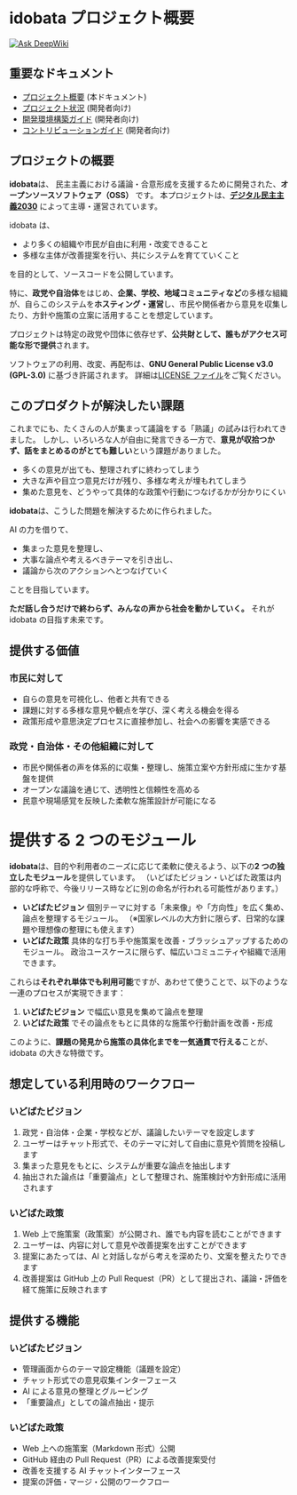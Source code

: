 # idobata プロジェクト概要

[![Ask DeepWiki](https://deepwiki.com/badge.svg)](https://deepwiki.com/digitaldemocracy2030/idobata)

## 重要なドキュメント

- [プロジェクト概要](./README.md) (本ドキュメント)
- [プロジェクト状況](./docs/project_status.md) (開発者向け)
- [開発環境構築ガイド](./docs/development-setup.md) (開発者向け)
- [コントリビューションガイド](./docs/CONTRIBUTING.md) (開発者向け)

## プロジェクトの概要

**idobata**は、
民主主義における議論・合意形成を支援するために開発された、**オープンソースソフトウェア（OSS）** です。
本プロジェクトは、**[デジタル民主主義2030](https://dd2030.org/)** によって主導・運営されています。

idobata は、

- より多くの組織や市民が自由に利用・改変できること
- 多様な主体が改善提案を行い、共にシステムを育てていくこと

を目的として、ソースコードを公開しています。

特に、**政党や自治体**をはじめ、**企業、学校、地域コミュニティなど**の多様な組織が、自らこのシステムを**ホスティング・運営**し、市民や関係者から意見を収集したり、方針や施策の立案に活用することを想定しています。

プロジェクトは特定の政党や団体に依存せず、**公共財として、誰もがアクセス可能な形で提供**されます。

ソフトウェアの利用、改変、再配布は、**GNU General Public License v3.0 (GPL-3.0)** に基づき許諾されます。
詳細は[LICENSE ファイル](./LICENSE)をご覧ください。

## このプロダクトが解決したい課題

これまでにも、たくさんの人が集まって議論をする「熟議」の試みは行われてきました。
しかし、いろいろな人が自由に発言できる一方で、**意見が収拾つかず、話をまとめるのがとても難しい**という課題がありました。

- 多くの意見が出ても、整理されずに終わってしまう
- 大きな声や目立つ意見だけが残り、多様な考えが埋もれてしまう
- 集めた意見を、どうやって具体的な政策や行動につなげるかが分かりにくい

**idobata**は、こうした問題を解決するために作られました。

AI の力を借りて、

- 集まった意見を整理し、
- 大事な論点や考えるべきテーマを引き出し、
- 議論から次のアクションへとつなげていく

ことを目指しています。

**ただ話し合うだけで終わらず、みんなの声から社会を動かしていく。**
それが idobata の目指す未来です。

## 提供する価値

### 市民に対して

- 自らの意見を可視化し、他者と共有できる
- 課題に対する多様な意見や観点を学び、深く考える機会を得る
- 政策形成や意思決定プロセスに直接参加し、社会への影響を実感できる

### 政党・自治体・その他組織に対して

- 市民や関係者の声を体系的に収集・整理し、施策立案や方針形成に生かす基盤を提供
- オープンな議論を通じて、透明性と信頼性を高める
- 民意や現場感覚を反映した柔軟な施策設計が可能になる

# 提供する 2 つのモジュール

**idobata**は、目的や利用者のニーズに応じて柔軟に使えるよう、以下の**2 つの独立したモジュール**を提供しています。
（いどばたビジョン・いどばた政策は内部的な呼称で、今後リリース時などに別の命名が行われる可能性があります。）

- **いどばたビジョン**
  個別テーマに対する「未来像」や「方向性」を広く集め、論点を整理するモジュール。
  （※国家レベルの大方針に限らず、日常的な課題や理想像の整理にも使えます）
- **いどばた政策**
  具体的な打ち手や施策案を改善・ブラッシュアップするためのモジュール。
  政治ユースケースに限らず、幅広いコミュニティや組織で活用できます。

これらは**それぞれ単体でも利用可能**ですが、あわせて使うことで、以下のような一連のプロセスが実現できます：

1. **いどばたビジョン** で幅広い意見を集めて論点を整理
2. **いどばた政策** でその論点をもとに具体的な施策や行動計画を改善・形成

このように、**課題の発見から施策の具体化までを一気通貫で行える**ことが、idobata の大きな特徴です。

## 想定している利用時のワークフロー

### いどばたビジョン

1. 政党・自治体・企業・学校などが、議論したいテーマを設定します
2. ユーザーはチャット形式で、そのテーマに対して自由に意見や質問を投稿します
3. 集まった意見をもとに、システムが重要な論点を抽出します
4. 抽出された論点は「重要論点」として整理され、施策検討や方針形成に活用されます

### いどばた政策

1. Web 上で施策案（政策案）が公開され、誰でも内容を読むことができます
2. ユーザーは、内容に対して意見や改善提案を出すことができます
3. 提案にあたっては、AI と対話しながら考えを深めたり、文案を整えたりできます
4. 改善提案は GitHub 上の Pull Request（PR）として提出され、議論・評価を経て施策に反映されます

## 提供する機能

### いどばたビジョン

- 管理画面からのテーマ設定機能（議題を設定）
- チャット形式での意見収集インターフェース
- AI による意見の整理とグルーピング
- 「重要論点」としての論点抽出・提示

### いどばた政策

- Web 上への施策案（Markdown 形式）公開
- GitHub 経由の Pull Request（PR）による改善提案受付
- 改善を支援する AI チャットインターフェース
- 提案の評価・マージ・公開のワークフロー
